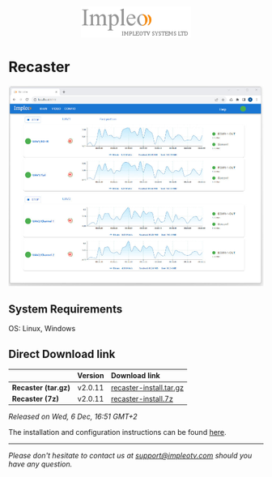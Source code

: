 
<div align="center">
  <a >
    <img src="images/impleo_logo.png" alt="Logo" >
  </a>
</div>

# Recaster

![Recaster](images/recaster-main-sm.jpg)  


## System Requirements

OS: Linux, Windows


## Direct Download link

|          | Version             | Download link                                                           | 
|:---------|:-------------------:|:------------------------------------------------------------------------|
| **Recaster (tar.gz)** |  v2.0.11 | [recaster-install.tar.gz](https://github.com/impleotv/recaster-release/releases/download/v2.0.11/recaster-install.tar.gz)  | 
| **Recaster (7z)** |  v2.0.11 | [recaster-install.7z](https://github.com/impleotv/recaster-release/releases/download/v2.0.11/recaster-install.7z)  | 

*Released on Wed, 6 Dec, 16:51 GMT+2*


The installation and configuration instructions can be found [here](https://impleotv.com/content/recaster/help/).


----  
*Please don't hesitate to contact us at support@impleotv.com should you have any question.*

